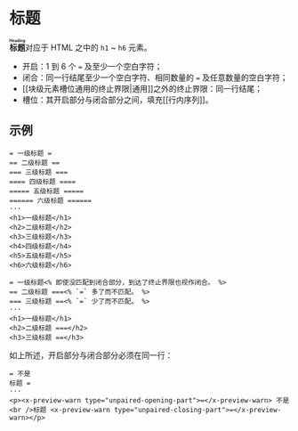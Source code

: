 # 标题

**<ruby>标题<rt>Heading</rt></ruby>**&#x200B;对应于 HTML 之中的 `h1` ~ <wbr />
`h6` 元素。

- 开启：1 到 6 个 `=` 及至少一个空白字符；
- 闭合：同一行结尾至少一个空白字符、相同数量的 `=` 及任意数量的空白字符；
- [[块级元素槽位通用的终止界限|通用]]之外的终止界限：同一行结尾；
- 槽位：其开启部分与闭合部分之间，填充[[行内序列]]。

## 示例

```example
= 一级标题 =
== 二级标题 ==
=== 三级标题 ===
==== 四级标题 ====
===== 五级标题 =====
====== 六级标题 ======
···
<h1>一级标题</h1>
<h2>二级标题</h2>
<h3>三级标题</h3>
<h4>四级标题</h4>
<h5>五级标题</h5>
<h6>六级标题</h6>
```

```example
= 一级标题<% 即使没匹配到闭合部分，到达了终止界限也视作闭合。 %>
== 二级标题 ===<% `=` 多了而不匹配。 %>
=== 三级标题 ==<% `=` 少了而不匹配。 %>
···
<h1>一级标题</h1>
<h2>二级标题 ===</h2>
<h3>三级标题 ==</h3>
```

如上所述，开启部分与闭合部分必须在同一行：

```example
= 不是
标题 =
···
<p><x-preview-warn type="unpaired-opening-part">=</x-preview-warn> 不是<br />标题 <x-preview-warn type="unpaired-closing-part">=</x-preview-warn></p>
```
